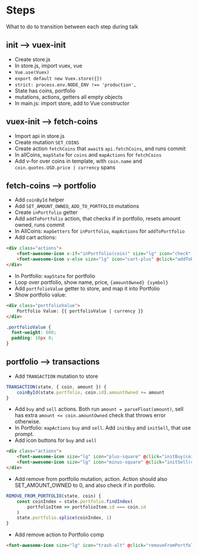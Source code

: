 # Steps

What to do to transition between each step during talk

## init --> vuex-init

- Create store.js
- In store.js, import vuex, vue
- `Vue.use(Vuex)`
- `export default new Vuex.store({})`
- `strict: process.env.NODE_ENV !== 'production',`
- State has coins, portfolio
- mutations, actions, getters all empty objects
- In main.js: import store, add to Vue constructor

## vuex-init --> fetch-coins

- Import api in store.js
- Create mutation `SET_COINS`
- Create action `fetchCoins` that `await`s `api.fetchCoins`, and runs commit
- In allCoins, `mapState` for `coins` and `mapActions` for `fetchCoins`
- Add v-for over coins in template, with `coin.name` and `coin.quotes.USD.price | currency` spans

## fetch-coins --> portfolio

- Add `coinById` helper
- Add `SET_AMOUNT_OWNED`, `ADD_TO_PORTFOLIO` mutations
- Create `inPortfolio` getter
- Add `addToPortfolio` action, that checks if in portfolio, resets amount owned, runs commit
- In AllCoins: `mapGetters` for `inPortfolio`, `mapActions` for `addToPortfolio`
- Add cart actions:

```html
<div class="actions">
    <font-awesome-icon v-if="inPortfolio(coin)" size="lg" icon="check" class="action added" />
    <font-awesome-icon v-else size="lg" icon="cart-plus" @click="addToPortfolio(coin)" class="clickable action add" />
</div>
```

- In Portfolio: `mapState` for portfolio
- Loop over portfolio, show name, price, `{amountOwned} {symbol}`
- Add `portfolioValue` getter to store, and map it into Portfolio
- Show portfolio value:

```html
<div class="portfolioValue">
    Portfolio Value: {{ portfolioValue | currency }}
</div>
```

```css
.portfolioValue {
  font-weight: 600;
  padding: 10px 0;
}
```

## portfolio --> transactions

- Add `TRANSACTION` mutation to store

```js
TRANSACTION(state, { coin, amount }) {
    coinById(state.portfolio, coin.id).amountOwned += amount
}
```

- Add `buy` and `sell` actions. Both run `amount = parseFloat(amount)`, sell has extra `amount <= coin.amountOwned` check that throws error otherwise.
- In Portfolio: `mapActions` `buy` and `sell`. Add `initBuy` and `initSell`, that use prompt.
- Add icon buttons for `buy` and `sell`

```html
<div class="actions">
    <font-awesome-icon size="lg" icon="plus-square" @click="initBuy(coin)" class="clickable action buy" />
    <font-awesome-icon size="lg" icon="minus-square" @click="initSell(coin)" class="clickable action sell" />
</div>
```

- Add remove from portfolio mutation, action. Action should also SET_AMOUNT_OWNED to 0, and also check if in portfolio.

```js
REMOVE_FROM_PORTFOLIO(state, coin) {
    const coinIndex = state.portfolio.findIndex(
        portfolioItem => portfolioItem.id === coin.id
    )
    state.portfolio.splice(coinIndex, 1)
}
```

- Add remove action to Portfolio comp

```html
<font-awesome-icon size="lg" icon="trash-alt" @click="removeFromPortfolio(coin)" class="clickable action trash" />
```
